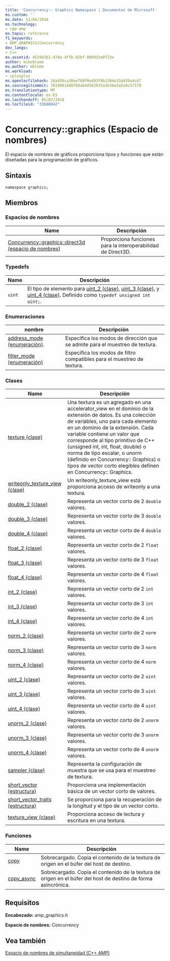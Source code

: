 ```yaml
---
title: 'Concurrency:: Graphics Namespace | Documentos de Microsoft'
ms.custom: ''
ms.date: 11/04/2016
ms.technology:
- cpp-amp
ms.topic: reference
f1_keywords:
- AMP_GRAPHICS/Concurrency
dev_langs:
- C++
ms.assetid: 4529d3b1-d7da-4ffb-82bf-080915e0f23e
author: mikeblome
ms.author: mblome
ms.workload:
- cplusplus
ms.openlocfilehash: 2da450ca30ee780f0e493f0b120de33a939a4cd7
ms.sourcegitcommit: 7019081488f68abdd5b2935a3b36e2a5e8c571f8
ms.translationtype: MT
ms.contentlocale: es-ES
ms.lasthandoff: 05/07/2018
ms.locfileid: "33688042"
---
```

# <a name="concurrencygraphics-namespace"></a>Concurrency::graphics (Espacio de nombres)
El espacio de nombres de gráficos proporciona tipos y funciones que están diseñadas para la programación de gráficos.  
  
## <a name="syntax"></a>Sintaxis  
  
```  
namespace graphics;  
```  
  
## <a name="members"></a>Miembros  
  
### <a name="namespaces"></a>Espacios de nombres  
  
|Name|Descripción|  
|----------|-----------------|  
|[Concurrency::graphics::direct3d (espacio de nombres)](concurrency-graphics-direct3d-namespace.md)|Proporciona funciones para la interoperabilidad de Direct3D.|  
  
### <a name="typedefs"></a>Typedefs  
  
|Name|Descripción|  
|----------|-----------------|  
|`uint`|El tipo de elemento para [uint_2 (clase)](uint-2-class.md), [uint_3 (clase)](uint-3-class.md), y [uint_4 (clase)](uint-4-class.md). Definido como `typedef unsigned int uint;`.|  
  
### <a name="enumerations"></a>Enumeraciones  
  
|nombre|Descripción|  
|----------|-----------------|  
|[address_mode (enumeración)](concurrency-graphics-namespace-enums.md#address_mode).|Especifica los modos de dirección que se admite para el muestreo de textura.|  
|[filter_mode (enumeración)](concurrency-graphics-namespace-enums.md#filter_mode)|Especifica los modos de filtro compatibles para el muestreo de textura.|  
  
### <a name="classes"></a>Clases  
  
|Name|Descripción|  
|----------|-----------------|  
|[texture (clase)](texture-class.md)|Una textura es un agregado en una accelerator_view en el dominio de la extensión de datos. Es una colección de variables, uno para cada elemento en un dominio de la extensión. Cada variable contiene un valor que corresponde al tipo primitivo de C++ (unsigned int, int, float, double) o norma de tipo escalar, o unorm (definido en Concurrency:: Graphics) o tipos de vector corto elegibles definen en Concurrency:: Graphics.|  
|[writeonly_texture_view (clase)](writeonly-texture-view-class.md)|Un writeonly_texture_view está proporciona acceso de writeonly a una textura.|  
|[double_2 (clase)](double-2-class.md)|Representa un vector corto de 2 `double` valores.|  
|[double_3 (clase)](double-3-class.md)|Representa un vector corto de 3 `double` valores.|  
|[double_4 (clase)](double-4-class.md)|Representa un vector corto de 4 `double` valores.|  
|[float_2 (clase)](float-2-class.md)|Representa un vector corto de 2 `float` valores.|  
|[float_3 (clase)](float-3-class.md)|Representa un vector corto de 3 `float` valores.|  
|[float_4 (clase)](float-4-class.md)|Representa un vector corto de 4 `float` valores.|  
|[int_2 (clase)](int-2-class.md)|Representa un vector corto de 2 `int` valores.|  
|[int_3 (clase)](int-3-class.md)|Representa un vector corto de 3 `int` valores.|  
|[int_4 (clase)](int-4-class.md)|Representa un vector corto de 4 `int` valores.|  
|[norm_2 (clase)](norm-2-class.md)|Representa un vector corto de 2 `norm` valores.|  
|[norm_3 (clase)](norm-3-class.md)|Representa un vector corto de 3 `norm` valores.|  
|[norm_4 (clase)](norm-4-class.md)|Representa un vector corto de 4 `norm` valores.|  
|[uint_2 (clase)](uint-2-class.md)|Representa un vector corto de 2 `uint` valores.|  
|[uint_3 (clase)](uint-3-class.md)|Representa un vector corto de 3 `uint` valores.|  
|[uint_4 (clase)](uint-4-class.md)|Representa un vector corto de 4 `uint` valores.|  
|[unorm_2 (clase)](unorm-2-class.md)|Representa un vector corto de 2 `unorm` valores.|  
|[unorm_3 (clase)](unorm-3-class.md)|Representa un vector corto de 3 `unorm` valores.|  
|[unorm_4 (clase)](unorm-4-class.md)|Representa un vector corto de 4 `unorm` valores.|  
|[sampler (clase)](sampler-class.md)|Representa la configuración de muestra que se usa para el muestreo de textura.|  
|[short_vector (estructura)](short-vector-structure.md)|Proporciona una implementación básica de un vector corto de valores.|  
|[short_vector_traits (estructura)](short-vector-traits-structure.md)|Se proporciona para la recuperación de la longitud y el tipo de un vector corto.|  
|[texture_view (clase)](texture-view-class.md)|Proporciona acceso de lectura y escritura en una textura.|  
  
### <a name="functions"></a>Funciones  
  
|Name|Descripción|  
|----------|-----------------|  
|[copy](concurrency-graphics-namespace-functions.md#copy)|Sobrecargado. Copia el contenido de la textura de origen en el búfer del host de destino.|  
|[copy_async](concurrency-graphics-namespace-functions.md#copy_async)|Sobrecargado. Copia el contenido de la textura de origen en el búfer del host de destino de forma asincrónica.|  
  
## <a name="requirements"></a>Requisitos  
 **Encabezado:** amp_graphics.h  
  
 **Espacio de nombres:** Concurrency  
  
## <a name="see-also"></a>Vea también  
 [Espacio de nombres de simultaneidad (C++ AMP)](concurrency-namespace-cpp-amp.md)

